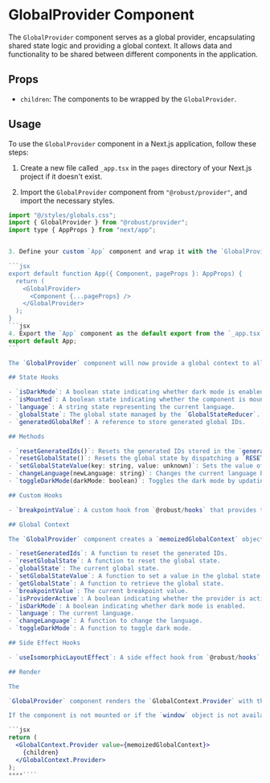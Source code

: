 # GlobalProvider Component

The `GlobalProvider` component serves as a global provider, encapsulating shared state logic and providing a global context. It allows data and functionality to be shared between different components in the application.

## Props

- `children`: The components to be wrapped by the `GlobalProvider`.

## Usage

To use the `GlobalProvider` component in a Next.js application, follow these steps:

1. Create a new file called `_app.tsx` in the `pages` directory of your Next.js project if it doesn't exist.

2. Import the `GlobalProvider` component from `"@robust/provider"`, and import the necessary styles.

`````jsx
import "@/styles/globals.css";
import { GlobalProvider } from "@robust/provider";
import type { AppProps } from "next/app";


3. Define your custom `App` component and wrap it with the `GlobalProvider`:

```jsx
export default function App({ Component, pageProps }: AppProps) {
  return (
    <GlobalProvider>
      <Component {...pageProps} />
    </GlobalProvider>
  );
}
```jsx
4. Export the `App` component as the default export from the `_app.tsx` file.
export default App;
```

The `GlobalProvider` component will now provide a global context to all the components in your Next.js application.

## State Hooks

- `isDarkMode`: A boolean state indicating whether dark mode is enabled.
- `isMounted`: A boolean state indicating whether the component is mounted.
- `language`: A string state representing the current language.
- `globalState`: The global state managed by the `GlobalStateReducer`.
- `generatedGlobalRef`: A reference to store generated global IDs.

## Methods

- `resetGeneratedIds()`: Resets the generated IDs stored in the `generatedGlobalRef`.
- `resetGlobalState()`: Resets the global state by dispatching a `RESET_GLOBAL_STATE` action.
- `setGlobalStateValue(key: string, value: unknown)`: Sets the value of a key in the global state by dispatching a `SET_GLOBAL_STATE_VALUE` action.
- `changeLanguage(newLanguage: string)`: Changes the current language by updating the `language` state.
- `toggleDarkMode(darkMode: boolean)`: Toggles the dark mode by updating the `isDarkMode` state.

## Custom Hooks

- `breakpointValue`: A custom hook from `@robust/hooks` that provides the current breakpoint value.

## Global Context

The `GlobalProvider` component creates a `memoizedGlobalContext` object that contains the following values:

- `resetGeneratedIds`: A function to reset the generated IDs.
- `resetGlobalState`: A function to reset the global state.
- `globalState`: The current global state.
- `setGlobalStateValue`: A function to set a value in the global state.
- `getGlobalState`: A function to retrieve the global state.
- `breakpointValue`: The current breakpoint value.
- `isProviderActive`: A boolean indicating whether the provider is active (mounted).
- `isDarkMode`: A boolean indicating whether dark mode is enabled.
- `language`: The current language.
- `changeLanguage`: A function to change the language.
- `toggleDarkMode`: A function to toggle dark mode.

## Side Effect Hooks

- `useIsomorphicLayoutEffect`: A side effect hook from `@robust/hooks` that handles layout effects. It updates the `isMounted` state to `true` when the component is first rendered.

## Render

The

`GlobalProvider` component renders the `GlobalContext.Provider` with the `memoizedGlobalContext` value, which provides the global context to its child components.

If the component is not mounted or if the `window` object is not available, it returns `null`.

```jsx
return (
  <GlobalContext.Provider value={memoizedGlobalContext}>
    {children}
  </GlobalContext.Provider>
);
****````
`````
